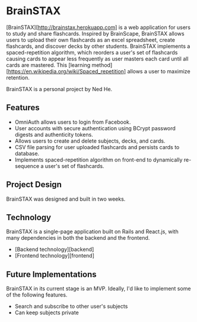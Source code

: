 # BrainSTAX

[BrainSTAX][http://brainstax.herokuapp.com] is a web application for users to study and share flashcards. Inspired by BrainScape, BrainSTAX allows users to upload their own flashcards as an excel spreadsheet, create flashcards, and discover decks by other students. BrainSTAX implements a spaced-repetition algorithm, which reorders a user's set of flashcards causing cards to appear less frequently as user masters each card until all cards are mastered. This [learning method] [https://en.wikipedia.org/wiki/Spaced_repetition] allows a user to maximize retention.

BrainSTAX is a personal project by Ned He.

## Features

- OmniAuth allows users to login from Facebook.
- User accounts with secure authentication using BCrypt password digests and authenticity tokens.
- Allows users to create and delete subjects, decks, and cards.
- CSV file parsing for user uploaded flashcards and persists cards to database.
- Implements spaced-repetition algorithm on front-end to dynamically re-sequence a user's set of flashcards.

## Project Design

BrainSTAX was designed and built in two weeks.

## Technology

BrainSTAX is a single-page application built on Rails and React.js, with many dependencies in both the backend and the frontend.

- [Backend technology][backend]
- [Frontend technology][frontend]

## Future Implementations

BrainSTAX in its current stage is an MVP. Ideally, I'd like to implement some of the following features.

- Search and subscribe to other user's subjects
- Can keep subjects private

